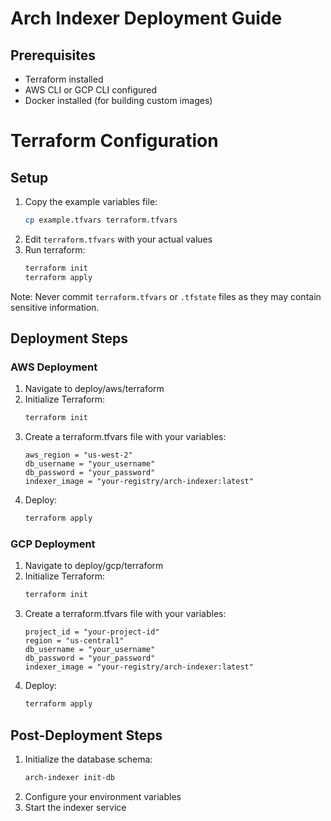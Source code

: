 # Arch Indexer Deployment Guide

## Prerequisites
- Terraform installed
- AWS CLI or GCP CLI configured
- Docker installed (for building custom images)

# Terraform Configuration

## Setup
1. Copy the example variables file:
   ```bash
   cp example.tfvars terraform.tfvars
   ```
2. Edit `terraform.tfvars` with your actual values
3. Run terraform:
   ```bash
   terraform init
   terraform apply
   ```

Note: Never commit `terraform.tfvars` or `.tfstate` files as they may contain sensitive information.

## Deployment Steps

### AWS Deployment
1. Navigate to deploy/aws/terraform
2. Initialize Terraform:
   ```bash
   terraform init
   ```
3. Create a terraform.tfvars file with your variables:
   ```hcl
   aws_region = "us-west-2"
   db_username = "your_username"
   db_password = "your_password"
   indexer_image = "your-registry/arch-indexer:latest"
   ```
4. Deploy:
   ```bash
   terraform apply
   ```

### GCP Deployment
1. Navigate to deploy/gcp/terraform
2. Initialize Terraform:
   ```bash
   terraform init
   ```
3. Create a terraform.tfvars file with your variables:
   ```hcl
   project_id = "your-project-id"
   region = "us-central1"
   db_username = "your_username"
   db_password = "your_password"
   indexer_image = "your-registry/arch-indexer:latest"
   ```
4. Deploy:
   ```bash
   terraform apply
   ```

## Post-Deployment Steps
1. Initialize the database schema:
   ```bash
   arch-indexer init-db
   ```
2. Configure your environment variables
3. Start the indexer service